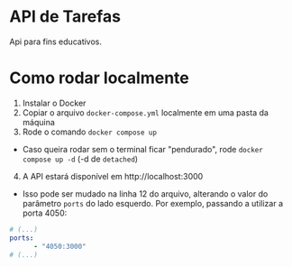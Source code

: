 # API de Tarefas

Api para fins educativos.

# Como rodar localmente

1. Instalar o Docker
2. Copiar o arquivo `docker-compose.yml` localmente em uma pasta da máquina
3. Rode o comando `docker compose up`
  * Caso queira rodar sem o terminal ficar "pendurado", rode `docker compose up -d` (-d de `detached`)
4. A API estará disponível em http://localhost:3000
  * Isso pode ser mudado na linha 12 do arquivo, alterando o valor do parâmetro `ports` do lado esquerdo. Por exemplo, passando a utilizar a porta 4050:
```yml
# (...)
ports:
      - "4050:3000"
# (...)
```
